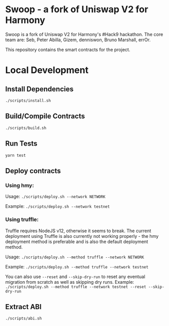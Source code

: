 # Swoop - a fork of Uniswap V2 for Harmony

Swoop is a fork of Uniswap V2 for Harmony's #Hack9 hackathon.
The core team are: Seb, Peter Abilla, Gizem, denniswon,  Bruno Marshall, errOr.

This repository contains the smart contracts for the project.

# Local Development

## Install Dependencies

`./scripts/install.sh`

## Build/Compile Contracts

`./scripts/build.sh`

## Run Tests

`yarn test`

## Deploy contracts

### Using hmy:

Usage:
`./scripts/deploy.sh --network NETWORK`

Example:
`./scripts/deploy.sh --network testnet`

### Using truffle:

Truffle requires NodeJS v12, otherwise it seems to break.
The current deployment using Truffle is also currently not working properly - the hmy deployment method is preferable and is also the default deployment method.

Usage:
`./scripts/deploy.sh --method truffle --network NETWORK`

Example:
`./scripts/deploy.sh --method truffle --network testnet`

You can also use `--reset` and `--skip-dry-run` to reset any eventual migration from scratch as well as skipping dry runs.
Example:
`./scripts/deploy.sh --method truffle --network testnet --reset --skip-dry-run`

## Extract ABI

`./scripts/abi.sh`

